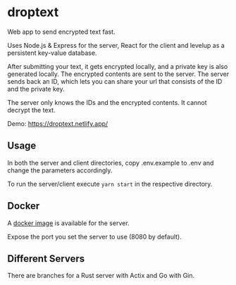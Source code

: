 # droptext

Web app to send encrypted text fast.

Uses Node.js & Express for the server, React for the client and levelup as a persistent key-value database.

After submitting your text, it gets encrypted locally, and a private key is also generated locally. The encrypted contents are sent to the server. The server sends back an ID, which lets you can share your url that consists of the ID and the private key.

The server only knows the IDs and the encrypted contents. It cannot decrypt the text.

Demo: https://droptext.netlify.app/

## Usage

In both the server and client directories, copy .env.example to .env and change the parameters accordingly.

To run the server/client execute `yarn start` in the respective directory.

## Docker

A [docker image](https://hub.docker.com/r/reaperberri/droptext-server) is available for the server.

Expose the port you set the server to use (8080 by default).

## Different Servers

There are branches for a Rust server with Actix and Go with Gin.
